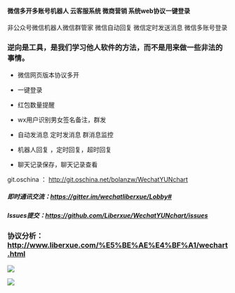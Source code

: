 #### 微信多开多账号机器人 云客服系统 微商营销 系统web协议一键登录
非公众号微信机器人微信群管家  微信自动回复 微信定时发送消息 微信多账号登录

### 逆向是工具，是我们学习他人软件的方法，而不是用来做一些非法的事情。

- 微信网页版本协议多开
 
- 一键登录
 
- 红包数量提醒
 
- wx用户识别男女签名备注，群发
 
- 自动发消息 定时发消息 群消息监控
 
- 机器人回复 ，定时回复，超时回复
 
- 聊天记录保存，聊天记录查看
 
git.oschina ： http://git.oschina.net/bolanzw/WechatYUNchart

 
 
##### 即时通讯交流：https://gitter.im/wechatliberxue/Lobby#
 
##### Issues提交：https://github.com/Liberxue/WechatYUNchart/issues 
 
### 协议分析：http://www.liberxue.com/%E5%BE%AE%E4%BF%A1/wechart.html
 
 
![](http://ot1cc1u9t.bkt.clouddn.com/17-7-13/99226513.jpg)


![](http://ot1cc1u9t.bkt.clouddn.com/17-7-13/16191614.jpg)

